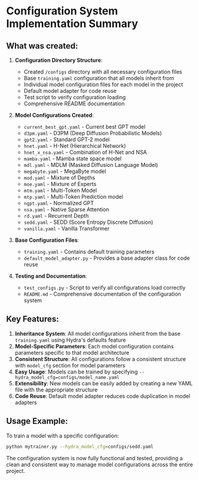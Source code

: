# Configuration System Implementation Summary

## What was created:

1. **Configuration Directory Structure**:
   - Created `/configs` directory with all necessary configuration files
   - Base `training.yaml` configuration that all models inherit from
   - Individual model configuration files for each model in the project
   - Default model adapter for code reuse
   - Test script to verify configuration loading
   - Comprehensive README documentation

2. **Model Configurations Created**:
   - `current_best_gpt.yaml` - Current best GPT model
   - `d3pm.yaml` - D3PM (Deep Diffusion Probabilistic Models)
   - `gpt2.yaml` - Standard GPT-2 model
   - `hnet.yaml` - H-Net (Hierarchical Network)
   - `hnet_x_nsa.yaml` - Combination of H-Net and NSA
   - `mamba.yaml` - Mamba state space model
   - `mdl.yaml` - MDLM (Masked Diffusion Language Model)
   - `megabyte.yaml` - MegaByte model
   - `mod.yaml` - Mixture of Depths
   - `moe.yaml` - Mixture of Experts
   - `mtm.yaml` - Multi-Token Model
   - `mtp.yaml` - Multi-Token Prediction model
   - `ngpt.yaml` - Normalized GPT
   - `nsa.yaml` - Native Sparse Attention
   - `rd.yaml` - Recurrent Depth
   - `sedd.yaml` - SEDD (Score Entropy Discrete Diffusion)
   - `vanilla.yaml` - Vanilla Transformer

3. **Base Configuration Files**:
   - `training.yaml` - Contains default training parameters
   - `default_model_adapter.py` - Provides a base adapter class for code reuse

4. **Testing and Documentation**:
   - `test_configs.py` - Script to verify all configurations load correctly
   - `README.md` - Comprehensive documentation of the configuration system

## Key Features:

1. **Inheritance System**: All model configurations inherit from the base `training.yaml` using Hydra's defaults feature
2. **Model-Specific Parameters**: Each model configuration contains parameters specific to that model architecture
3. **Consistent Structure**: All configurations follow a consistent structure with `model_cfg` section for model parameters
4. **Easy Usage**: Models can be trained by specifying `--hydra_model_cfg=configs/model_name.yaml`
5. **Extensibility**: New models can be easily added by creating a new YAML file with the appropriate structure
6. **Code Reuse**: Default model adapter reduces code duplication in model adapters

## Usage Example:

To train a model with a specific configuration:
```bash
python mytrainer.py --hydra_model_cfg=configs/sedd.yaml
```

The configuration system is now fully functional and tested, providing a clean and consistent way to manage model configurations across the entire project.